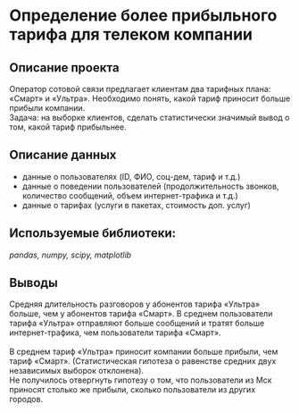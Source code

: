 # Определение более прибыльного тарифа для телеком компании 

## Описание проекта
Оператор сотовой связи предлагает клиентам два тарифных плана: «Смарт» и «Ультра». Необходимо понять, какой тариф приносит больше прибыли компании. <br>
Задача: на выборке клиентов, сделать статистически значимый вывод о том, какой тариф прибыльнее. 

## Описание данных
- данные о пользователях (ID, ФИО, соц-дем, тариф и т.д.)
- данные о поведении пользователей (продолжительность звонков, количество сообщений, объем интернет-трафика и т.д.)
- данные о тарифах (услуги в пакетах, стоимость доп. услуг) 

## Используемые библиотеки:
*pandas, numpy, scipy, matplotlib*

## Выводы
Средняя длительность разговоров у абонентов тарифа «Ультра» больше, чем у абонентов тарифа «Смарт». В среднем пользователи тарифа «Ультра» отправляют больше сообщений и тратят больше интернет-трафика, чем пользователи тарифа «Смарт».
<br><br>
В среднем тариф «Ультра» приносит компании больше прибыли, чем тариф «Смарт». (Статистическая гипотеза о равенстве средних двух независимых выборок отклонена).<br>
Не получилось отвергнуть гипотезу о том, что пользователи из Мск приносят столько же прибыли, сколько пользователи из других городов.
